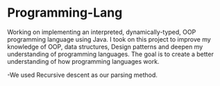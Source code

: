 # Programming-Lang
Working on implementing an interpreted, dynamically-typed, OOP programming language using Java. I took on this project to improve my knowledge of OOP, data structures, Design patterns and deepen my understanding of programming languages. The goal is to create a better understanding of how programming languages work.

-We used Recursive descent as our parsing method.

